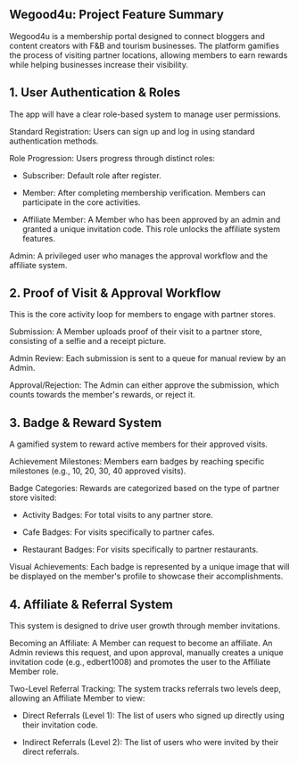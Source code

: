 ## Wegood4u: Project Feature Summary
Wegood4u is a membership portal designed to connect bloggers and content creators with F&B and tourism businesses. The platform gamifies the process of visiting partner locations, allowing members to earn rewards while helping businesses increase their visibility.

## 1. User Authentication & Roles
The app will have a clear role-based system to manage user permissions.

Standard Registration: Users can sign up and log in using standard authentication methods.

Role Progression: Users progress through distinct roles:

- Subscriber: Default role after register. 

- Member: After completing membership verification. Members can participate in the core activities.

- Affiliate Member: A Member who has been approved by an admin and granted a unique invitation code. This role unlocks the affiliate system features.

Admin: A privileged user who manages the approval workflow and the affiliate system.

## 2. Proof of Visit & Approval Workflow
This is the core activity loop for members to engage with partner stores.

Submission: A Member uploads proof of their visit to a partner store, consisting of a selfie and a receipt picture.

Admin Review: Each submission is sent to a queue for manual review by an Admin.

Approval/Rejection: The Admin can either approve the submission, which counts towards the member's rewards, or reject it.

## 3. Badge & Reward System
A gamified system to reward active members for their approved visits.

Achievement Milestones: Members earn badges by reaching specific milestones (e.g., 10, 20, 30, 40 approved visits).

Badge Categories: Rewards are categorized based on the type of partner store visited:

- Activity Badges: For total visits to any partner store.

- Cafe Badges: For visits specifically to partner cafes.

- Restaurant Badges: For visits specifically to partner restaurants.

Visual Achievements: Each badge is represented by a unique image that will be displayed on the member's profile to showcase their accomplishments.

## 4. Affiliate & Referral System
This system is designed to drive user growth through member invitations.

Becoming an Affiliate: A Member can request to become an affiliate. An Admin reviews this request, and upon approval, manually creates a unique invitation code (e.g., edbert1008) and promotes the user to the Affiliate Member role.

Two-Level Referral Tracking: The system tracks referrals two levels deep, allowing an Affiliate Member to view:

- Direct Referrals (Level 1): The list of users who signed up directly using their invitation code.

- Indirect Referrals (Level 2): The list of users who were invited by their direct referrals.